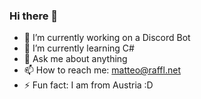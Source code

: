 ### Hi there 👋

 - 🔭 I’m currently working on a Discord Bot
 - 🌱 I’m currently learning C#
 - 💬 Ask me about anything
 - 📫 How to reach me: matteo@raffl.net
 - ⚡ Fun fact: I am from Austria :D
